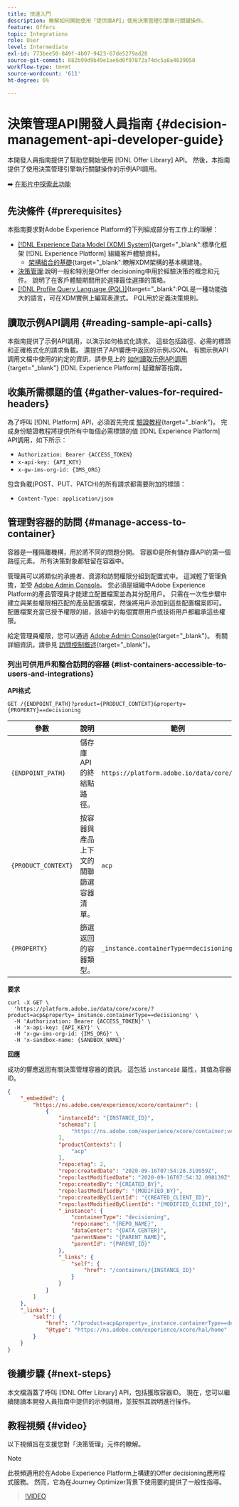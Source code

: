 ```yaml
---
title: 快速入門
description: 瞭解如何開始使用「提供庫API」使用決策管理引擎執行關鍵操作。
feature: Offers
topic: Integrations
role: User
level: Intermediate
exl-id: 773bee50-849f-4b07-9423-67de5279ad28
source-git-commit: 882b99d9b49e1ae6d0f97872a74dc5a8a4639050
workflow-type: tm+mt
source-wordcount: '611'
ht-degree: 6%

---
```


# 決策管理API開發人員指南 {#decision-management-api-developer-guide}

本開發人員指南提供了幫助您開始使用 [!DNL Offer Library] API。 然後，本指南提供了使用決策管理引擎執行關鍵操作的示例API調用。

➡️ [在影片中探索此功能](#video)

## 先決條件 {#prerequisites}

本指南要求對Adobe Experience Platform的下列組成部分有工作上的理解：

* [[!DNL Experience Data Model (XDM) System]](https://experienceleague.adobe.com/docs/experience-platform/xdm/home.html?lang=zh-Hant){target=&quot;_blank&quot;:標準化框架 [!DNL Experience Platform] 組織客戶體驗資料。
   * [架構組合的基礎](https://experienceleague.adobe.com/docs/experience-platform/xdm/schema/composition.html){target=&quot;_blank&quot;:瞭解XDM架構的基本構建塊。
* [決策管理](../../../using/offers/get-started/starting-offer-decisioning.md):說明一般和特別是Offer decisioning中用於經驗決策的概念和元件。 說明了在客戶體驗期間用於選擇最佳選擇的策略。
* [[!DNL Profile Query Language (PQL)]](https://experienceleague.adobe.com/docs/experience-platform/segmentation/pql/overview.html){target=&quot;_blank&quot;:PQL是一種功能強大的語言，可在XDM實例上編寫表達式。 PQL用於定義決策規則。

## 讀取示例API調用 {#reading-sample-api-calls}

本指南提供了示例API調用，以演示如何格式化請求。 這些包括路徑、必需的標頭和正確格式化的請求負載。 還提供了API響應中返回的示例JSON。 有關示例API調用文檔中使用的約定的資訊，請參見上的 [如何讀取示例API調用](https://experienceleague.adobe.com/docs/experience-platform/landing/troubleshooting.html#how-do-i-format-an-api-request){target=&quot;_blank&quot;} [!DNL Experience Platform] 疑難解答指南。

## 收集所需標題的值 {#gather-values-for-required-headers}

為了呼叫 [!DNL Platform] API，必須首先完成 [驗證教程](https://experienceleague.adobe.com/docs/experience-platform/landing/platform-apis/api-authentication.html){target=&quot;_blank&quot;}。 完成身份驗證教程將提供所有中每個必需標頭的值 [!DNL Experience Platform] API調用，如下所示：

* `Authorization: Bearer {ACCESS_TOKEN}`
* `x-api-key: {API_KEY}`
* `x-gw-ims-org-id: {IMS_ORG}`

包含負載(POST、PUT、PATCH)的所有請求都需要附加的標頭：

* `Content-Type: application/json`

## 管理對容器的訪問 {#manage-access-to-container}

容器是一種隔離機構，用於將不同的問題分開。 容器ID是所有儲存庫API的第一個路徑元素。 所有決策對象都駐留在容器中。

管理員可以將類似的承擔者、資源和訪問權限分組到配置式中。 這減輕了管理負擔，並受 [Adobe Admin Console](https://adminconsole.adobe.com/)。 您必須是組織中Adobe Experience Platform的產品管理員才能建立配置檔案並為其分配用戶。 只需在一次性步驟中建立與某些權限相匹配的產品配置檔案，然後將用戶添加到這些配置檔案即可。 配置檔案充當已授予權限的組，該組中的每個實際用戶或技術用戶都繼承這些權限。

給定管理員權限，您可以通過 [Adobe Admin Console](https://adminconsole.adobe.com/){target=&quot;_blank&quot;}。 有關詳細資訊，請參見 [訪問控制概述](https://experienceleague.adobe.com/docs/experience-platform/access-control/home.html?lang=zh-Hant){target=&quot;_blank&quot;}。

### 列出可供用戶和整合訪問的容器 {#list-containers-accessible-to-users-and-integrations}

**API格式**

```http
GET /{ENDPOINT_PATH}?product={PRODUCT_CONTEXT}&property={PROPERTY}==decisioning
```

| 參數 | 說明 | 範例 |
| --------- | ----------- | ------- |
| `{ENDPOINT_PATH}` | 儲存庫API的終結點路徑。 | `https://platform.adobe.io/data/core/xcore/` |
| `{PRODUCT_CONTEXT}` | 按容器與產品上下文的關聯篩選容器清單。 | `acp` |
| `{PROPERTY}` | 篩選返回的容器類型。 | `_instance.containerType==decisioning` |

**要求**

```shell
curl -X GET \
  'https://platform.adobe.io/data/core/xcore/?product=acp&property=_instance.containerType==decisioning' \
  -H 'Authorization: Bearer {ACCESS_TOKEN}' \
  -H 'x-api-key: {API_KEY}' \
  -H 'x-gw-ims-org-id: {IMS_ORG}' \
  -H 'x-sandbox-name: {SANDBOX_NAME}'
```

**回應**

成功的響應返回有關決策管理容器的資訊。 這包括 `instanceId` 屬性，其值為容器ID。

```json
{
    "_embedded": {
        "https://ns.adobe.com/experience/xcore/container": [
            {
                "instanceId": "{INSTANCE_ID}",
                "schemas": [
                    "https://ns.adobe.com/experience/xcore/container;version=0.5"
                ],
                "productContexts": [
                    "acp"
                ],
                "repo:etag": 2,
                "repo:createdDate": "2020-09-16T07:54:28.319959Z",
                "repo:lastModifiedDate": "2020-09-16T07:54:32.098139Z",
                "repo:createdBy": "{CREATED_BY}",
                "repo:lastModifiedBy": "{MODIFIED_BY}",
                "repo:createdByClientId": "{CREATED_CLIENT_ID}",
                "repo:lastModifiedByClientId": "{MODIFIED_CLIENT_ID}",
                "_instance": {
                    "containerType": "decisioning",
                    "repo:name": "{REPO_NAME}",
                    "dataCenter": "{DATA_CENTER}",
                    "parentName": "{PARENT_NAME}",
                    "parentId": "{PARENT_ID}"
                },
                "_links": {
                    "self": {
                        "href": "/containers/{INSTANCE_ID}"
                    }
                }
            }
        ]
    },
    "_links": {
        "self": {
            "href": "/?product=acp&property=_instance.containerType==decisioning",
            "@type": "https://ns.adobe.com/experience/xcore/hal/home"
        }
    }
}
```

## 後續步驟 {#next-steps}

本文檔涵蓋了呼叫 [!DNL Offer Library] API，包括獲取容器ID。 現在，您可以繼續閱讀本開發人員指南中提供的示例調用，並按照其說明進行操作。

## 教程視頻 {#video}

以下視頻旨在支援您對「決策管理」元件的瞭解。

>[!NOTE]
>
>此視頻適用於在Adobe Experience Platform上構建的Offer decisioning應用程式服務。 然而，它為在Journey Optimizer背景下使用要約提供了一般性指導。

>[!VIDEO](https://video.tv.adobe.com/v/329919?quality=12)
